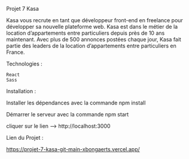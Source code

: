 Projet 7 Kasa

Kasa vous recrute en tant que développeur front-end en freelance pour développer sa nouvelle plateforme web.
Kasa est dans le métier de la location d’appartements entre particuliers depuis près de 10 ans maintenant.
Avec plus de 500 annonces postées chaque jour, Kasa fait partie des leaders de la location d’appartements entre particuliers en France.

Technologies :

    React
    Sass
    
Installation :

Installer les dépendances avec la commande npm install

Démarrer le serveur avec la commande npm start

cliquer sur le lien --> http://localhost:3000  

Lien du Projet : 

https://projet-7-kasa-git-main-xbongaerts.vercel.app/



